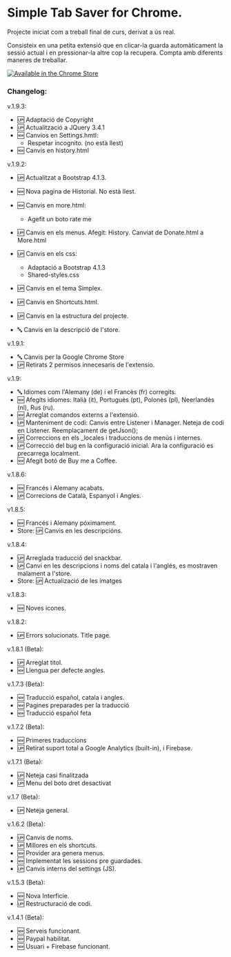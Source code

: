 # Simple Tab Saver for Chrome.

Projecte iniciat com a treball final de curs, derivat a ús real.

Consisteix en una petita extensió que en clicar-la guarda automàticament la sessió actual i en pressionar-la altre cop la recupera.
Compta amb diferents maneres de treballar.

[![Available in the Chrome Store](https://developer.chrome.com/webstore/images/ChromeWebStore_BadgeWBorder_v2_206x58.png)](https://chrome.google.com/webstore/detail/simple-tab-saver/poliinbejkeohgkakcjhnidgbalekdnj)

### Changelog: 

v.1.9.3:
* 🆙 Adaptació de Copyright
* 🆙 Actualització a JQuery 3.4.1
* 🆕 Canvios en Settings.hmtl:
    * Respetar incognito. (no està llest)
* 🆕 Canvis en history.html

v.1.9.2:
* 🆙 Actualitzat a Bootstrap 4.1.3.
* 🆕 Nova pagina de Historial. No està llest.
* 🆕 Canvis en more.html: 
  * Agefit un boto rate me
* 🆙 Canvis en els menus. Afegit: History. Canviat de Donate.html a More.html
* 🆙 Canvis en els css:
  * Adaptació a Bootstrap 4.1.3
  * Shared-styles.css
* 🆙 Canvis en el tema Simplex.
* 🆙 Canvis en Shortcuts.html.
* 🆙 Canvis en la estructura del projecte.

* 🔤 Canvis en la descripció de l'store.

v.1.9.1:
* 🔤 Canvis per la Google Chrome Store
* 🆙 Retirats 2 permisos innecesaris de l'extensio.

v.1.9:
* 🔤 Idiomes com l'Alemany (de) i el Francès (fr) corregits.
* 🆕 Afegits idiomes: Italià (it), Portuguès (pt), Polonès (pl), Neerlandès (nl), Rus (ru).
* 🆕 Arreglat comandos externs a l'extensió.
* 🆙 Manteniment de codi: Canvis entre Listener i Manager. Neteja de codi en Listener. Reemplaçament de getJson();
* 🆙 Correccions en els _locales i traduccions de menús i internes.
* 🆙 Correcció del bug en la configuració inicial. Ara la configuració es precarrega localment.
* 🆕 Afegit botó de Buy me a Coffee.

v.1.8.6:
* 🆕 Francés i Alemany acabats.
* 🆙 Correcions de Català, Espanyol i Angles.

v1.8.5:
* 🆕 Francés i Alemany póximament.
* Store: 🆙 Canvis en les descripcións.

v.1.8.4:
* 🆙 Arreglada traducció del snackbar.
* 🆙 Canvi en les descripcions i noms del catala i l'anglés, es mostraven malament a l'store.
* Store: 🆙 Actualizació de les imatges

v.1.8.3:
* 🆕 Noves icones.

v.1.8.2:
* 🆙 Errors solucionats. Title page.

v.1.8.1 (Beta):
* 🆙 Arreglat titol.
* 🆕 Llengua per defecte angles.

v.1.7.3 (Beta):
* 🆕 Traducció español, catala i angles.
* 🆕 Pagines preparades per la traducció
* 🆕 Traducció español feta

v.1.7.2 (Beta):
* 🆕 Primeres traduccions
* 🆙 Retirat suport total a Google Analytics (built-in), i Firebase.

v.1.7.1 (Beta):
* 🆙 Neteja casi finalitzada
* 🆙 Menu del boto dret desactivat

v.1.7 (Beta):
* 🆙 Neteja general.

v.1.6.2 (Beta):
* 🆙 Canvis de noms.
* 🆙 Millores en els shortcuts.
* 🆕 Provider ara genera menus.
* 🆕 Implementat les sessions pre guardades.
* 🆙 Canvis interns del settings (JS).

v.1.5.3 (Beta):
* 🆕 Nova Interficie.
* 🆙 Restructuració de codi.

v.1.4.1 (Beta):
* 🆕 Serveis funcionant.
* 🆕 Paypal habilitat.
* 🆕 Usuari + Firebase funcionant.
